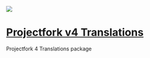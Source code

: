 <a href="https://projectfork.net">
  <img src="http://devxive.com/images/upload/github_projectfork-readme.png">
</a>

# [Projectfork v4 Translations](https://projectfork.net)

Projectfork 4 Translations package
